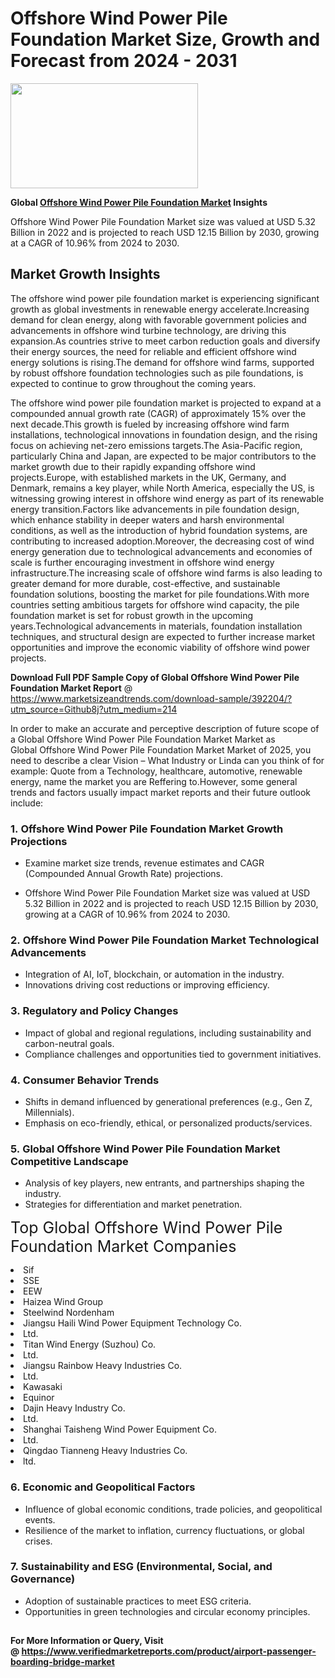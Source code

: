 <H1>Offshore Wind Power Pile Foundation Market Size, Growth and Forecast from 2024 - 2031</H1><img class="aligncenter size-medium wp-image-584254" src="https://thirdeyenews.in/wp-content/uploads/2024/09/Global-Market-Research-300x168.jpeg" alt="" width="300" height="168" /><p><strong>Global&nbsp;<a href="https://www.marketsizeandtrends.com/download-sample/392204/?utm_source=Github8j?utm_medium=214">Offshore Wind Power Pile Foundation Market</a> Insights</strong></p><p>Offshore Wind Power Pile Foundation Market size was valued at USD 5.32 Billion in 2022 and is projected to reach USD 12.15 Billion by 2030, growing at a CAGR of 10.96% from 2024 to 2030.</p><p><h2>Market Growth Insights</h2> <p>The offshore wind power pile foundation market is experiencing significant growth as global investments in renewable energy accelerate.Increasing demand for clean energy, along with favorable government policies and advancements in offshore wind turbine technology, are driving this expansion.As countries strive to meet carbon reduction goals and diversify their energy sources, the need for reliable and efficient offshore wind energy solutions is rising.The demand for offshore wind farms, supported by robust offshore foundation technologies such as pile foundations, is expected to continue to grow throughout the coming years.</p> <p>The offshore wind power pile foundation market is projected to expand at a compounded annual growth rate (CAGR) of approximately 15% over the next decade.This growth is fueled by increasing offshore wind farm installations, technological innovations in foundation design, and the rising focus on achieving net-zero emissions targets.The Asia-Pacific region, particularly China and Japan, are expected to be major contributors to the market growth due to their rapidly expanding offshore wind projects.Europe, with established markets in the UK, Germany, and Denmark, remains a key player, while North America, especially the US, is witnessing growing interest in offshore wind energy as part of its renewable energy transition.Factors like advancements in pile foundation design, which enhance stability in deeper waters and harsh environmental conditions, as well as the introduction of hybrid foundation systems, are contributing to increased adoption.Moreover, the decreasing cost of wind energy generation due to technological advancements and economies of scale is further encouraging investment in offshore wind energy infrastructure.The increasing scale of offshore wind farms is also leading to greater demand for more durable, cost-effective, and sustainable foundation solutions, boosting the market for pile foundations.With more countries setting ambitious targets for offshore wind capacity, the pile foundation market is set for robust growth in the upcoming years.Technological advancements in materials, foundation installation techniques, and structural design are expected to further increase market opportunities and improve the economic viability of offshore wind power projects.<p><span class=""><strong>Download Full PDF Sample Copy of Global Offshore Wind Power Pile Foundation Market Report</strong> @ <a href="https://www.marketsizeandtrends.com/download-sample/392204/?utm_source=Github8j?utm_medium=214" target="_blank">https://www.marketsizeandtrends.com/download-sample/392204/?utm_source=Github8j?utm_medium=214</a></span></p><p>In order to make an accurate and perceptive description of future scope of a Global&nbsp;Offshore Wind Power Pile Foundation Market Market as Global&nbsp;Offshore Wind Power Pile Foundation Market Market of 2025, you need to describe a clear Vision &ndash; What Industry or Linda can you think of for example: Quote from a Technology, healthcare, automotive, renewable energy, name the market you are Reffering to.However, some general trends and factors usually impact market reports and their future outlook include:</p><h3>1.&nbsp;<strong>Offshore Wind Power Pile Foundation Market Growth Projections</strong></h3><ul><li>Examine market size trends, revenue estimates and CAGR (Compounded Annual Growth Rate) projections.</li><li><p>Offshore Wind Power Pile Foundation Market size was valued at USD 5.32 Billion in 2022 and is projected to reach USD 12.15 Billion by 2030, growing at a CAGR of 10.96% from 2024 to 2030.</p></li></ul><h3>2.&nbsp;<strong>Offshore Wind Power Pile Foundation Market Technological Advancements</strong></h3><ul><li>Integration of AI, IoT, blockchain, or automation in the industry.</li><li>Innovations driving cost reductions or improving efficiency.</li></ul><h3>3.&nbsp;<strong>Regulatory and Policy Changes</strong></h3><ul><li>Impact of global and regional regulations, including sustainability and carbon-neutral goals.</li><li>Compliance challenges and opportunities tied to government initiatives.</li></ul><h3>4.&nbsp;<strong>Consumer Behavior Trends</strong></h3><ul><li>Shifts in demand influenced by generational preferences (e.g., Gen Z, Millennials).</li><li>Emphasis on eco-friendly, ethical, or personalized products/services.</li></ul><h3>5.&nbsp;<strong>Global Offshore Wind Power Pile Foundation Market Competitive Landscape</strong></h3><ul><li>Analysis of key players, new entrants, and partnerships shaping the industry.</li><li>Strategies for differentiation and market penetration.</li></ul><p data-pm-slice="1 1 []"><span style="color: inherit; font-family: inherit; font-size: 25px;">Top Global Offshore Wind Power Pile Foundation Market Companies</span></p><div class="" data-test-id=""><p><li>Sif</li><li> SSE</li><li> EEW</li><li> Haizea Wind Group</li><li> Steelwind Nordenham</li><li> Jiangsu Haili Wind Power Equipment Technology Co.</li><li>Ltd.</li><li> Titan Wind Energy (Suzhou) Co.</li><li> Ltd.</li><li> Jiangsu Rainbow Heavy Industries Co.</li><li> Ltd.</li><li> Kawasaki</li><li> Equinor</li><li> Dajin Heavy Industry Co.</li><li> Ltd.</li><li> Shanghai Taisheng Wind Power Equipment Co.</li><li> Ltd.</li><li> Qingdao Tianneng Heavy Industries Co.</li><li>ltd.</li></p></div><h3>6.&nbsp;<strong>Economic and Geopolitical Factors</strong></h3><ul><li>Influence of global economic conditions, trade policies, and geopolitical events.</li><li>Resilience of the market to inflation, currency fluctuations, or global crises.</li></ul><h3>7.&nbsp;<strong>Sustainability and ESG (Environmental, Social, and Governance)</strong></h3><ul><li>Adoption of sustainable practices to meet ESG criteria.</li><li>Opportunities in green technologies and circular economy principles.</li></ul><h2><strong style="font-size: 14px;">For More Information or Query, Visit @&nbsp;</strong><a style="background-color: #ffffff; font-size: 14px;" href="https://www.marketsizeandtrends.com/report/offshore-wind-power-pile-foundation-market/" target="_blank">https://www.verifiedmarketreports.com/product/airport-passenger-boarding-bridge-market</a></h2>